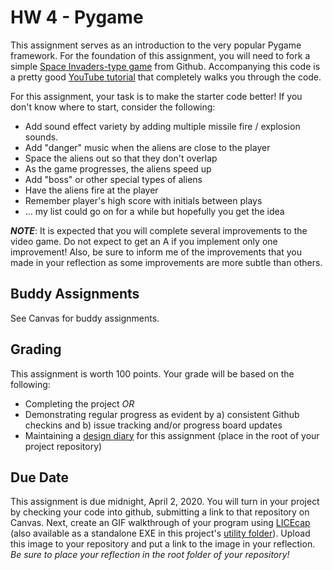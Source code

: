 # HW 4 - Pygame
This assignment serves as an introduction to the very popular Pygame framework.  For the foundation of this assignment, you will need to fork a simple [Space Invaders-type game](https://github.com/attreyabhatt/Space-Invaders-Pygame) from Github.  Accompanying this code is a pretty good [YouTube tutorial](https://www.youtube.com/watch?v=FfWpgLFMI7w) that completely walks you through the code.  

For this assignment, your task is to make the starter code better!  If you don't know where to start, consider the following:

* Add sound effect variety by adding multiple missile fire / explosion sounds.
* Add "danger" music when the aliens are close to the player
* Space the aliens out so that they don't overlap
* As the game progresses, the aliens speed up
* Add "boss" or other special types of aliens
* Have the aliens fire at the player 
* Remember player's high score with initials between plays
* ... my list could go on for a while but hopefully you get the idea

**_NOTE_**: It is expected that you will complete several improvements to the video game.  Do not expect to get an A if you implement only one improvement! Also, be sure to inform me of the improvements that you made in your reflection as some improvements are more subtle than others.  

## Buddy Assignments
See Canvas for buddy assignments.  

## Grading
This assignment is worth 100 points.  Your grade will be based on the following:
* Completing the project *_OR_*
* Demonstrating regular progress as evident by a) consistent Github checkins and b) issue tracking and/or progress board updates
* Maintaining a [design diary](design_diary_prompts.md) for this assignment (place in the root of your project repository)

## Due Date
This assignment is due midnight, April 2, 2020.  You will turn in your project by checking your code into github, submitting a link to that repository on Canvas. Next, create an GIF walkthrough of your program using [LICEcap](https://www.cockos.com/licecap/) (also available as a standalone EXE in this project's [utility folder](../../utils)).  Upload this image to your repository and put a link to the image in your reflection. *Be sure to place your reflection in _the root folder_ of your repository!* 
